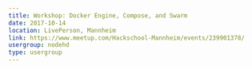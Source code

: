 ```yaml
---
title: Workshop: Docker Engine, Compose, and Swarm
date: 2017-10-14
location: LivePerson, Mannheim
link: https://www.meetup.com/Hackschool-Mannheim/events/239901378/
usergroup: nodehd
type: usergroup
---
```

